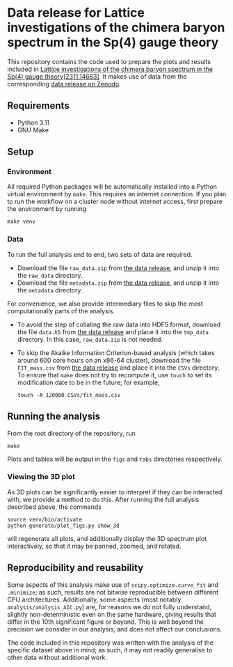 # Data release for Lattice investigations of the chimera baryon spectrum in the Sp(4) gauge theory

This repository contains the code used to prepare the plots and results
included in
[Lattice investigations of the chimera baryon spectrum in the Sp(4) gauge theory[2311.14663]](https://arxiv.org/abs/2311.14663).
It makes use of data from the corresponding [data release on Zenodo][dr].

## Requirements

- Python 3.11
- GNU Make

## Setup

### Environment

All required Python packages
will be automatically installed into a Python virtual environment by `make`.
This requires an internet connection.
If you plan to run the workflow on a cluster node without internet access,
first prepare the environment by running

    make venv

### Data

To run the full analysis end to end, two sets of data are required.

- Download the file `raw_data.zip` from [the data release][dr],
  and unzip it into the `raw_data` directory.
- Download the file `metadata.zip` from [the data release][dr],
  and unzip it into the `metadata` directory.

For convenience,
we also provide intermediary files to skip
the most computationally parts of the analysis.

- To avoid the step of collating the raw data into HDF5 format,
  download the file `data.h5` from [the data release][dr]
  and place it into the `tmp_data` directory.
  In this case, `raw_data.zip` is not needed.
- To skip the Akaike Information Criterion-based analysis
  (which takes around 600 core hours on an x86-64 cluster),
  download the file `FIT_mass.csv` from [the data release][dr]
  and place it into the `CSVs` directory.
  To ensure that `make` does not try to recompute it,
  use `touch` to set its modification date to be in the future;
  for example,

      touch -A 120000 CSVs/fit_mass.csv

## Running the analysis

From the root directory of the repository,
run

    make

Plots and tables will be output in
the `figs` and `tabs` directories respectively.

### Viewing the 3D plot

As 3D plots can be significantly easier to interpret
if they can be interacted with,
we provide a method to do this.
After running the full analysis described above,
the commands

    source venv/bin/activate
    python generate/plot_figs.py show_3d

will regenerate all plots,
and additionally display the 3D spectrum plot interactively,
so that it may be panned, zoomed, and rotated.

## Reproducibility and reusability

Some aspects of this analysis
make use of `scipy.optimize.curve_fit` and `.minimize`;
as such,
results are not bitwise reproducible
between different CPU architectures.
Additionally,
some aspects
(most notably `analysis/analysis_AIC.py`)
are,
for reasons we do not fully understand,
slightly non-deterministic even on the same hardware,
giving results that differ in the 10th significant figure or beyond.
This is well beyond the precision we consider in our analysis,
and does not affect our conclusions.

The code included in this repository
was written with
the analysis of the specific dataset above in mind;
as such,
it may not readily generalise to other data
without additional work.

[dr]: https://doi.org/10.5281/zenodo.10819721
